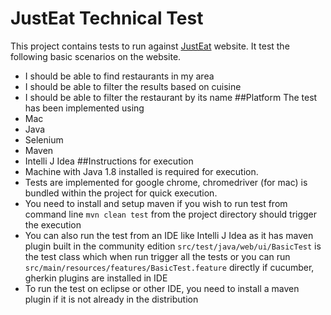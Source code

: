 # JustEat Technical Test
This project contains tests to run against [JustEat](https://www.just-eat.co.uk/) website. It test the following basic scenarios on the website. 
* I should be able to find restaurants in my area
* I should be able to filter the results based on cuisine
* I should be able to filter the restaurant by its name
##Platform
The test has been implemented using
* Mac
* Java
* Selenium
* Maven
* Intelli J Idea
##Instructions for execution
* Machine with Java 1.8 installed is required for execution. 
* Tests are implemented for google chrome, chromedriver (for mac) is bundled within the project for quick execution. 
* You need to install and setup maven if you wish to run test from command line
`mvn clean test` from the project directory should trigger the execution
* You can also run the test from an IDE like Intelli J Idea as it has maven plugin built in the community edition
`src/test/java/web/ui/BasicTest` is the test class which when run trigger all the tests or 
you can run `src/main/resources/features/BasicTest.feature` directly if cucumber, gherkin plugins are installed in IDE 
* To run the test on eclipse or other IDE, you need to install a maven plugin if it is not already in the distribution